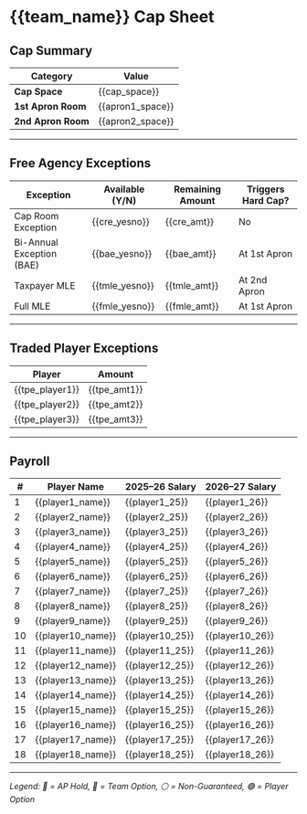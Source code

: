 # {{team_name}} Cap Sheet

## Cap Summary

| Category             | Value            |
|----------------------|------------------|
| **Cap Space**        | {{cap_space}}    |
| **1st Apron Room**   | {{apron1_space}} |
| **2nd Apron Room**   | {{apron2_space}} |

---

## Free Agency Exceptions

| Exception                    | Available (Y/N) | Remaining Amount | Triggers Hard Cap? |
|-----------------------------|------------------|------------------|---------------------|
| Cap Room Exception          | {{cre_yesno}}     | {{cre_amt}}       | No                  |
| Bi-Annual Exception (BAE)   | {{bae_yesno}}     | {{bae_amt}}       | At 1st Apron        |
| Taxpayer MLE                | {{tmle_yesno}}    | {{tmle_amt}}      | At 2nd Apron        |
| Full MLE                    | {{fmle_yesno}}    | {{fmle_amt}}      | At 1st Apron        |

---

## Traded Player Exceptions

| Player           | Amount        |
|------------------|----------------|
| {{tpe_player1}}  | {{tpe_amt1}}   |
| {{tpe_player2}}  | {{tpe_amt2}}   |
| {{tpe_player3}}  | {{tpe_amt3}}   |

---

## Payroll

| #   | Player Name         | 2025–26 Salary | 2026–27 Salary |
|-----|----------------------|----------------|----------------|
| 1   | {{player1_name}}     | {{player1_25}} | {{player1_26}} |
| 2   | {{player2_name}}     | {{player2_25}} | {{player2_26}} |
| 3   | {{player3_name}}     | {{player3_25}} | {{player3_26}} |
| 4   | {{player4_name}}     | {{player4_25}} | {{player4_26}} |
| 5   | {{player5_name}}     | {{player5_25}} | {{player5_26}} |
| 6   | {{player6_name}}     | {{player6_25}} | {{player6_26}} |
| 7   | {{player7_name}}     | {{player7_25}} | {{player7_26}} |
| 8   | {{player8_name}}     | {{player8_25}} | {{player8_26}} |
| 9   | {{player9_name}}     | {{player9_25}} | {{player9_26}} |
| 10  | {{player10_name}}    | {{player10_25}}| {{player10_26}}|
| 11  | {{player11_name}}    | {{player11_25}}| {{player11_26}}|
| 12  | {{player12_name}}    | {{player12_25}}| {{player12_26}}|
| 13  | {{player13_name}}    | {{player13_25}}| {{player13_26}}|
| 14  | {{player14_name}}    | {{player14_25}}| {{player14_26}}|
| 15  | {{player15_name}}    | {{player15_25}}| {{player15_26}}|
| 16  | {{player16_name}}    | {{player16_25}}| {{player16_26}}|
| 17  | {{player17_name}}    | {{player17_25}}| {{player17_26}}|
| 18  | {{player18_name}}    | {{player18_25}}| {{player18_26}}|

---

*Legend: 🔴 = AP Hold, 🔵 = Team Option, ⚪ = Non-Guaranteed, 🟢 = Player Option*
